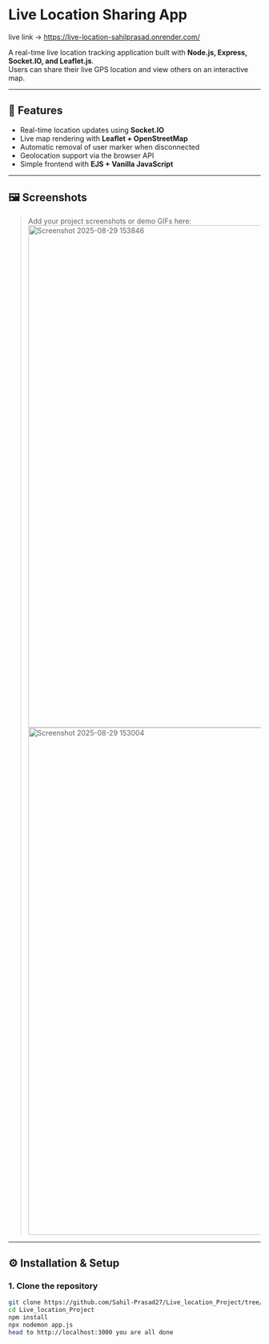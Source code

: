 # Live Location Sharing App
live link -> https://live-location-sahilprasad.onrender.com/

A real-time live location tracking application built with **Node.js, Express, Socket.IO, and Leaflet.js**.  
Users can share their live GPS location and view others on an interactive map.  

---

## 🚀 Features
- Real-time location updates using **Socket.IO**
- Live map rendering with **Leaflet + OpenStreetMap**
- Automatic removal of user marker when disconnected
- Geolocation support via the browser API
- Simple frontend with **EJS + Vanilla JavaScript**

---

## 🖼️ Screenshots

> Add your project screenshots or demo GIFs here:
> <img width="1907" height="1004" alt="Screenshot 2025-08-29 153846" src="https://github.com/user-attachments/assets/93b227f2-05f4-45c0-a54d-7fb29e01e583" />
> <img width="1914" height="1014" alt="Screenshot 2025-08-29 153004" src="https://github.com/user-attachments/assets/16c6da00-eacc-4ff6-a848-a929f8b0cfa3" />

---

## ⚙️ Installation & Setup

### 1. Clone the repository
```bash
git clone https://github.com/Sahil-Prasad27/Live_location_Project/tree/m
cd Live_location_Project
npm install
npx nodemon app.js
head to http://localhost:3000 you are all done 
